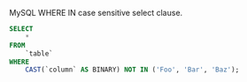 MySQL WHERE IN case sensitive select clause.
```sql
SELECT
    *
FROM
    `table`
WHERE
    CAST(`column` AS BINARY) NOT IN ('Foo', 'Bar', 'Baz');
```